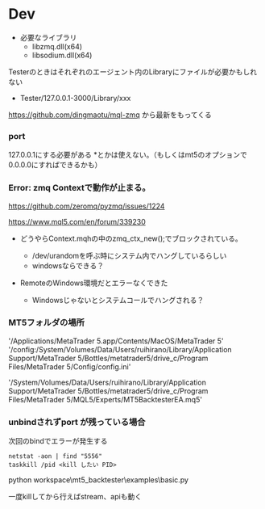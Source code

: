 



# Dev

- 必要なライブラリ
  - libzmq.dll(x64)
  - libsodium.dll(x64)

Testerのときはそれぞれのエージェント内のLibraryにファイルが必要かもしれない
- Tester/127.0.0.1-3000/Library/xxx

https://github.com/dingmaotu/mql-zmq から最新をもってくる

### port
127.0.0.1にする必要がある
*とかは使えない。（もしくはmt5のオプションで0.0.0.0にすればできるかも）

### Error: zmq Contextで動作が止まる。
https://github.com/zeromq/pyzmq/issues/1224

https://www.mql5.com/en/forum/339230

- どうやらContext.mqhの中のzmq_ctx_new();でブロックされている。
  - /dev/urandomを呼ぶ時にシステム内でハングしているらしい
  - windowsならできる？

- RemoteのWindows環境だとエラーなくできた
  - Windowsじゃないとシステムコールでハングされる？

### MT5フォルダの場所
'/Applications/MetaTrader 5.app/Contents/MacOS/MetaTrader 5' '/config:/System/Volumes/Data/Users/ruihirano/Library/Application Support/MetaTrader 5/Bottles/metatrader5/drive_c/Program Files/MetaTrader 5/Config/config.ini'

'/System/Volumes/Data/Users/ruihirano/Library/Application Support/MetaTrader 5/Bottles/metatrader5/drive_c/Program Files/MetaTrader 5/MQL5/Experts/MT5BacktesterEA.mq5'

### unbindされずport が残っている場合
次回のbindでエラーが発生する
```
netstat -aon | find "5556"
taskkill /pid <kill したい PID>
```

python workspace\mt5_backtester\examples\basic.py

一度killしてから行えばstream、apiも動く
